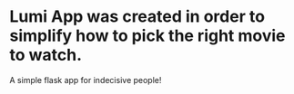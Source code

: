 # Lumi App was created in order to simplify how to pick the right movie to watch.
A simple flask app for indecisive people!
